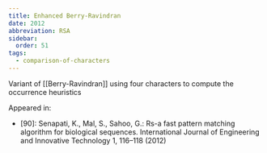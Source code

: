 ```yaml
---
title: Enhanced Berry-Ravindran
date: 2012
abbreviation: RSA
sidebar:
  order: 51
tags:
  - comparison-of-characters
---
```


Variant of [[Berry-Ravindran]] using four characters to compute the occurrence heuristics

Appeared in:

- [90]: Senapati, K., Mal, S., Sahoo, G.: Rs-a fast pattern matching algorithm for biological sequences. International Journal of Engineering and Innovative Technology 1, 116–118 (2012)
